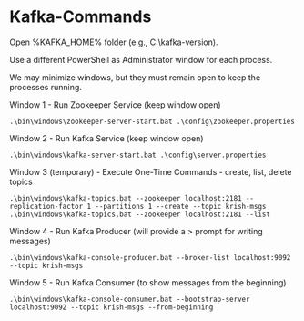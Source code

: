 # Kafka-Commands
Open %KAFKA_HOME% folder (e.g., C:\kafka-version).

Use a different PowerShell as Administrator window for each process.  

We may minimize windows, but they must remain  open to keep the processes running.
  
Window 1 - Run Zookeeper Service  (keep window open)
```
.\bin\windows\zookeeper-server-start.bat .\config\zookeeper.properties
```
Window 2 - Run Kafka Service (keep window open)
```
.\bin\windows\kafka-server-start.bat .\config\server.properties
```
Window 3 (temporary) - Execute One-Time Commands - create, list, delete topics 
```
.\bin\windows\kafka-topics.bat --zookeeper localhost:2181 --replication-factor 1 --partitions 1 --create --topic krish-msgs
.\bin\windows\kafka-topics.bat --zookeeper localhost:2181 --list
```
Window 4 - Run Kafka Producer (will provide a > prompt for writing messages)
```
.\bin\windows\kafka-console-producer.bat --broker-list localhost:9092 --topic krish-msgs
```
Window 5 - Run Kafka Consumer (to show messages from the beginning)
```
.\bin\windows\kafka-console-consumer.bat --bootstrap-server localhost:9092 --topic krish-msgs --from-beginning
```
